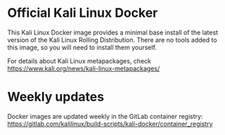 # Official Kali Linux Docker

This Kali Linux Docker image provides a minimal base install of the latest
version of the Kali Linux Rolling Distribution. There are no tools added
to this image, so you will need to install them yourself. 

For details about Kali Linux metapackages, check https://www.kali.org/news/kali-linux-metapackages/

# Weekly updates

Docker images are updated weekly in the GitLab container registry:
https://gitlab.com/kalilinux/build-scripts/kali-docker/container_registry
